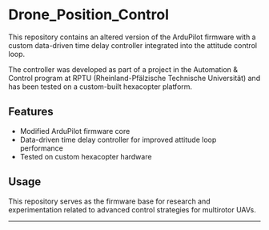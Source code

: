 # Drone_Position_Control

This repository contains an altered version of the ArduPilot firmware with a custom data-driven time delay controller integrated into the attitude control loop.

The controller was developed as part of a project in the Automation & Control program at RPTU (Rheinland-Pfälzische Technische Universität) and has been tested on a custom-built hexacopter platform.

## Features

- Modified ArduPilot firmware core
- Data-driven time delay controller for improved attitude loop performance
- Tested on custom hexacopter hardware

## Usage

This repository serves as the firmware base for research and experimentation related to advanced control strategies for multirotor UAVs.

---
